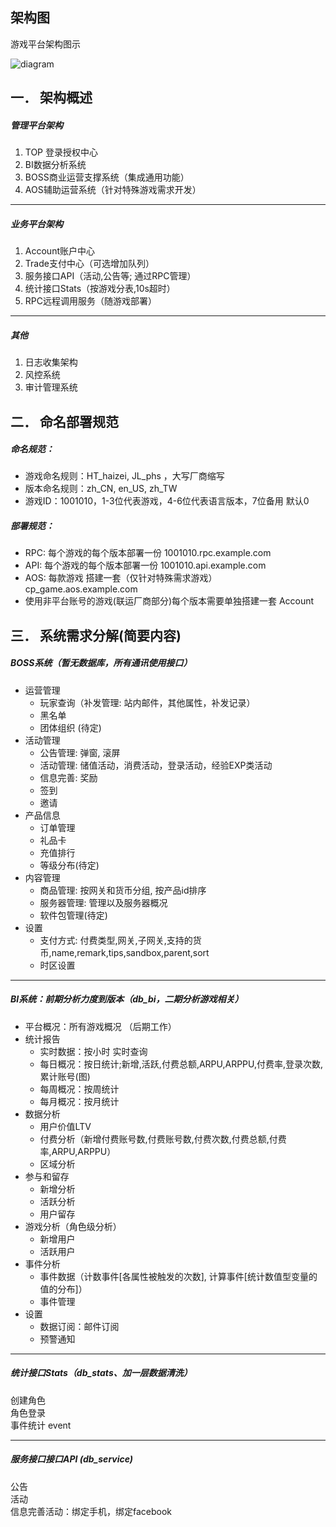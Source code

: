 ## 架构图
游戏平台架构图示

![diagram](https://raw.githubusercontent.com/hetugm/docs/master/assets/diagram.png "架构图")


## 一．  架构概述
##### 管理平台架构  
1. TOP 登录授权中心  
2. BI数据分析系统  
3. BOSS商业运营支撑系统（集成通用功能）  
4. AOS辅助运营系统（针对特殊游戏需求开发）  

___

##### 业务平台架构  
1. Account账户中心  
2. Trade支付中心（可选增加队列）  
3. 服务接口API（活动,公告等; 通过RPC管理）  
4. 统计接口Stats（按游戏分表,10s超时）  
5. RPC远程调用服务（随游戏部署）  

___

##### 其他  
1. 日志收集架构  
2. 风控系统  
3. 审计管理系统  


## 二．  命名部署规范

##### 命名规范：  
* 游戏命名规则：HT_haizei, JL_phs ，大写厂商缩写  
* 版本命名规则：zh_CN, en_US, zh_TW  
* 游戏ID：1001010，1-3位代表游戏，4-6位代表语言版本，7位备用 默认0  

##### 部署规范：  
* RPC: 每个游戏的每个版本部署一份 1001010.rpc.example.com  
* API: 每个游戏的每个版本部署一份 1001010.api.example.com  
* AOS: 每款游戏 搭建一套（仅针对特殊需求游戏）cp_game.aos.example.com  
* 使用非平台账号的游戏(联运厂商部分)每个版本需要单独搭建一套 Account  


## 三．  系统需求分解(简要内容)

##### BOSS系统（暂无数据库，所有通讯使用接口）  
* 运营管理
    * 玩家查询（补发管理: 站内邮件，其他属性，补发记录）
    * 黑名单
    * 团体组织 (待定)
* 活动管理
    * 公告管理: 弹窗, 滚屏
    * 活动管理: 储值活动，消费活动，登录活动，经验EXP类活动
    * 信息完善: 奖励
    * 签到
    * 邀请
* 产品信息
    * 订单管理
    * 礼品卡
    * 充值排行
    * 等级分布(待定)
* 内容管理
    * 商品管理: 按网关和货币分组, 按产品id排序
    * 服务器管理: 管理以及服务器概况
    * 软件包管理(待定)
* 设置
    * 支付方式: 付费类型,网关,子网关,支持的货币,name,remark,tips,sandbox,parent,sort
    * 时区设置

___

##### BI系统：前期分析力度到版本（db_bi，二期分析游戏相关）  
* 平台概况：所有游戏概况 （后期工作）
* 统计报告
    * 实时数据：按小时 实时查询
    * 每日概况：按日统计;新增,活跃,付费总额,ARPU,ARPPU,付费率,登录次数,累计账号(图)
    * 每周概况：按周统计
    * 每月概况：按月统计
* 数据分析
	* 用户价值LTV
	* 付费分析（新增付费账号数,付费账号数,付费次数,付费总额,付费率,ARPU,ARPPU）
	* 区域分析
* 参与和留存
    * 新增分析
    * 活跃分析
	* 用户留存
* 游戏分析（角色级分析）
    * 新增用户
    * 活跃用户
* 事件分析
    * 事件数据（计数事件[各属性被触发的次数], 计算事件[统计数值型变量的值的分布]）
    * 事件管理
* 设置
	* 数据订阅：邮件订阅 
    * 预警通知

___

##### 统计接口Stats（db_stats、加一层数据清洗）  
创建角色  
角色登录  
事件统计 event  

___

##### 服务接口接口API (db_service)  
公告  
活动  
信息完善活动：绑定手机，绑定facebook  


